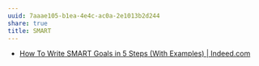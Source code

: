 ```yaml
---
uuid: 7aaae105-b1ea-4e4c-ac0a-2e1013b2d244
share: true
title: SMART
---
```

* [How To Write SMART Goals in 5 Steps (With Examples) | Indeed.com](https://www.indeed.com/career-advice/career-development/how-to-write-smart-goals)
